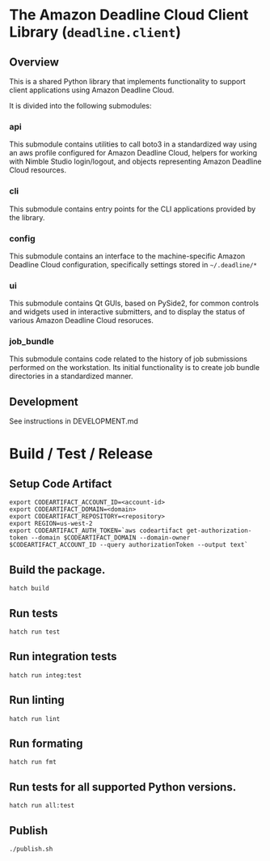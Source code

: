 # The Amazon Deadline Cloud Client Library (`deadline.client`)

## Overview

This is a shared Python library that implements functionality to support
client applications using Amazon Deadline Cloud.

It is divided into the following submodules:

### api

This submodule contains utilities to call boto3 in a standardized way
using an aws profile configured for Amazon Deadline Cloud, helpers for working with
Nimble Studio login/logout, and objects representing Amazon Deadline Cloud
resources.

### cli

This submodule contains entry points for the CLI applications provided
by the library.

### config

This submodule contains an interface to the machine-specific Amazon Deadline Cloud
configuration, specifically settings stored in `~/.deadline/*`

### ui

This submodule contains Qt GUIs, based on PySide2, for common controls
and widgets used in interactive submitters, and to display the status
of various Amazon Deadline Cloud resoruces.

### job_bundle

This submodule contains code related to the history of job submissions
performed on the workstation. Its initial functionality is to create
job bundle directories in a standardized manner.

## Development

See instructions in DEVELOPMENT.md

# Build / Test / Release

## Setup Code Artifact
```
export CODEARTIFACT_ACCOUNT_ID=<account-id>
export CODEARTIFACT_DOMAIN=<domain>
export CODEARTIFACT_REPOSITORY=<repository>
export REGION=us-west-2
export CODEARTIFACT_AUTH_TOKEN=`aws codeartifact get-authorization-token --domain $CODEARTIFACT_DOMAIN --domain-owner $CODEARTIFACT_ACCOUNT_ID --query authorizationToken --output text`
```

## Build the package.
```
hatch build
```

## Run tests
```
hatch run test
```

## Run integration tests
```
hatch run integ:test
```

## Run linting
```
hatch run lint
```

## Run formating
```
hatch run fmt
```

## Run tests for all supported Python versions.
```
hatch run all:test
```

## Publish
```
./publish.sh
```
